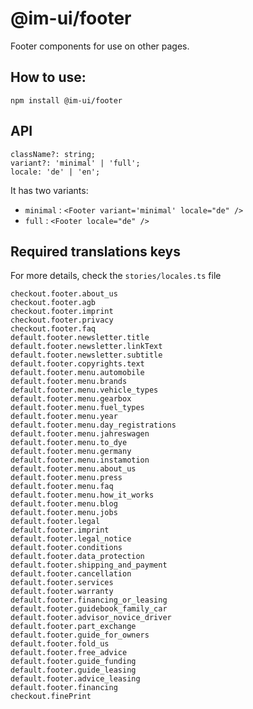 # @im-ui/footer

Footer components for use on other pages.

## How to use:

```
npm install @im-ui/footer
```

## API

```
className?: string;
variant?: 'minimal' | 'full';
locale: 'de' | 'en';
```

It has two variants:

- `minimal` : `<Footer variant='minimal' locale="de" />`
- `full` : `<Footer locale="de" />`


## Required translations keys

For more details, check the `stories/locales.ts` file

```
checkout.footer.about_us
checkout.footer.agb
checkout.footer.imprint
checkout.footer.privacy
checkout.footer.faq
default.footer.newsletter.title
default.footer.newsletter.linkText
default.footer.newsletter.subtitle
default.footer.copyrights.text
default.footer.menu.automobile
default.footer.menu.brands
default.footer.menu.vehicle_types
default.footer.menu.gearbox
default.footer.menu.fuel_types
default.footer.menu.year
default.footer.menu.day_registrations
default.footer.menu.jahreswagen
default.footer.menu.to_dye
default.footer.menu.germany
default.footer.menu.instamotion
default.footer.menu.about_us
default.footer.menu.press
default.footer.menu.faq
default.footer.menu.how_it_works
default.footer.menu.blog
default.footer.menu.jobs
default.footer.legal
default.footer.imprint
default.footer.legal_notice
default.footer.conditions
default.footer.data_protection
default.footer.shipping_and_payment
default.footer.cancellation
default.footer.services
default.footer.warranty
default.footer.financing_or_leasing
default.footer.guidebook_family_car
default.footer.advisor_novice_driver
default.footer.part_exchange
default.footer.guide_for_owners
default.footer.fold_us
default.footer.free_advice
default.footer.guide_funding
default.footer.guide_leasing
default.footer.advice_leasing
default.footer.financing
checkout.finePrint
```
